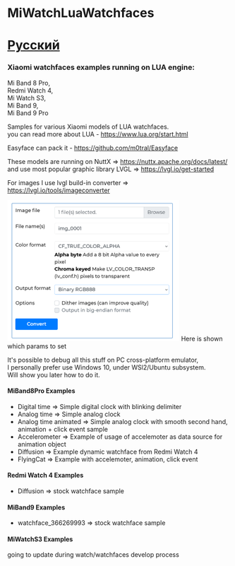# MiWatchLuaWatchfaces

# [Русский](readmeRU.md)

### Xiaomi watchfaces examples running on LUA engine:  
  Mi Band 8 Pro,  
  Redmi Watch 4,  
  Mi Watch S3,  
  Mi Band 9,  
  Mi Band 9 Pro  

Samples for various Xiaomi models of LUA watchfaces.  
you can read more about LUA - https://www.lua.org/start.html  

Easyface can pack it - https://github.com/m0tral/Easyface  

These models are running on NuttX => https://nuttx.apache.org/docs/latest/   
and use most popular graphic library LVGL => https://lvgl.io/get-started

For images I use lvgl build-in converter => https://lvgl.io/tools/imageconverter  
  
<img src="img/lvgl_conv_settings.png"/>   
Here is shown which params to set   
   
It's possible to debug all this stuff on PC cross-platform emulator,   
I personally prefer use Windows 10, under WSl2/Ubuntu subsystem.   
Will show you later how to do it.   

#### MiBand8Pro Examples
 - Digital time => Simple digital clock with blinking delimiter
 - Analog time  => Simple analog clock
 - Analog time animated  => Simple analog clock with smooth second hand, animation + click event sample
 - Accelerometer  => Example of usage of accelemoter as data source for animation object
 - Diffusion  => Example dynamic watchface from Redmi Watch 4
 - FlyingCat  => Example with accelemoter, animation, click event

#### Redmi Watch 4 Examples
 - Diffusion  => stock watchface sample

#### MiBand9 Examples
 - watchface_366269993  => stock watchface sample

#### MiWatchS3 Examples

going to update during watch/watchfaces develop process  

